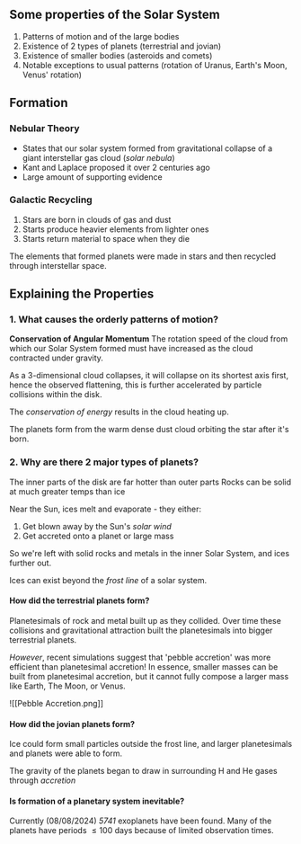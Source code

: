 
## Some properties of the Solar System
1. Patterns of motion and of the large bodies
2. Existence of 2 types of planets (terrestrial and jovian)
3. Existence of smaller bodies (asteroids and comets)
4. Notable exceptions to usual patterns (rotation of Uranus, Earth's Moon, Venus' rotation)



## Formation

### Nebular Theory
- States that our solar system formed from gravitational collapse of a giant interstellar gas cloud (*solar nebula*)
- Kant and Laplace proposed it over 2 centuries ago
- Large amount of supporting evidence



### Galactic Recycling
1. Stars are born in clouds of gas and dust
2. Starts produce heavier elements from lighter ones
3. Starts return material to space when they die

The elements that formed planets were made in stars and then recycled through interstellar space.

## Explaining the Properties
### 1. What causes the orderly patterns of motion?

**Conservation of Angular Momentum**
The rotation speed of the cloud from which our Solar System formed must have increased as the cloud contracted under gravity.

As a 3-dimensional cloud collapses, it will collapse on its shortest axis first, hence the observed flattening, this is further accelerated by particle collisions within the disk.

The *conservation of energy* results in the cloud heating up.

The planets form from the warm dense dust cloud orbiting the star after it's born.

### 2. Why are there 2 major types of planets?

The inner parts of the disk are far hotter than outer parts
Rocks can be solid at much greater temps than ice

Near the Sun, ices melt and evaporate - they either:
1. Get blown away by the Sun's *solar wind*
2. Get accreted onto a planet or large mass

So we're left with solid rocks and metals in the inner Solar System, and ices further out.

Ices can exist beyond the *frost line* of a solar system.

#### How did the terrestrial planets form?
Planetesimals of rock and metal built up as they collided.
Over time these collisions and gravitational attraction built the planetesimals into bigger terrestrial planets.

*However*, recent simulations suggest that 'pebble accretion' was more efficient than planetesimal accretion! In essence, smaller masses can be built from planetesimal accretion, but it cannot fully compose a larger mass like Earth, The Moon, or Venus.

![[Pebble Accretion.png]]

#### How did the jovian planets form?
Ice could form small particles outside the frost line, and larger planetesimals and planets were able to form.

The gravity of the planets began to draw in surrounding H and He gases through *accretion*


#### Is formation of a planetary system inevitable?

Currently (08/08/2024) *5741* exoplanets have been found.
Many of the planets have periods $\leq 100$ days because of limited observation times.


